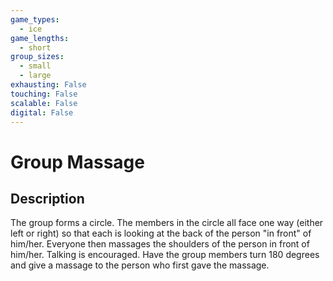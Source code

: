 ```yaml
---
game_types:
  - ice
game_lengths:
  - short
group_sizes:
  - small
  - large
exhausting: False
touching: False
scalable: False
digital: False
---
```

# Group Massage

## Description
The group forms a circle. The members in the circle all face one way (either left or right) so that each is looking at the back of the person "in front" of him/her. Everyone then massages the shoulders of the person in front of him/her. Talking is
encouraged. Have the group members turn 180 degrees and give a massage to the person who first gave the massage.

